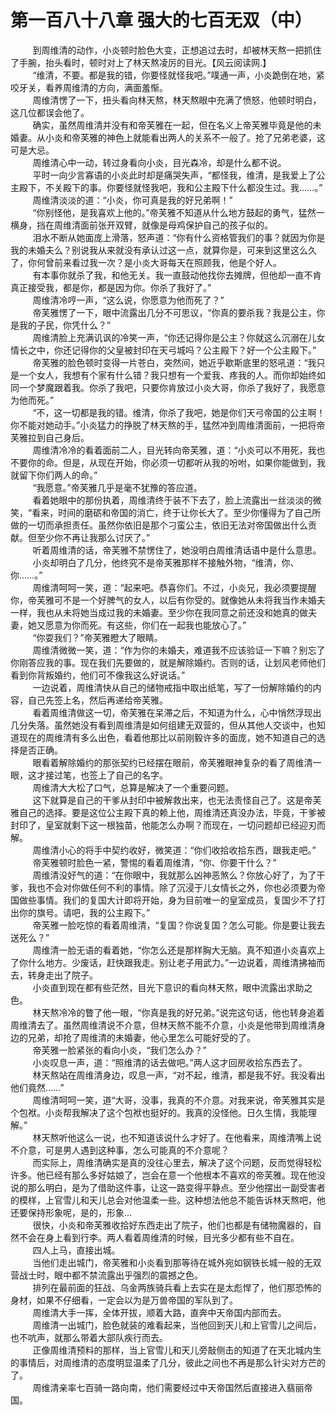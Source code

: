 <h1>第一百八十八章 强大的七百无双（中）</h1>
<div id="content">&nbsp&nbsp&nbsp&nbsp&nbsp&nbsp&nbsp&nbsp
 到周维清的动作，小炎顿时脸色大变，正想追过去时，却被林天熬一把抓住了手腕，抬头看时，顿时对上了林天熬凌厉的目光。【风云阅读网.】
 <br/>&nbsp&nbsp&nbsp&nbsp&nbsp&nbsp&nbsp&nbsp
 “维清，不要。都是我的错，你要怪就怪我吧。”噗通一声，小炎跪倒在地，紧咬牙关，看养周维清的方向，满面羞惭。
 <br/>&nbsp&nbsp&nbsp&nbsp&nbsp&nbsp&nbsp&nbsp
 周维清愣了一下，扭头看向林天熬，林天熬眼中充满了愤怒，他顿时明白，这几位都误会他了。
 <br/>&nbsp&nbsp&nbsp&nbsp&nbsp&nbsp&nbsp&nbsp
 确实，虽然周维清并没有和帝芙雅在一起，但在名义上帝芙雅毕竟是他的未婚妻。从小炎和帝芙雅的神色上就能看出两人的关系不一般了。抢了兄弟老婆，这可是大忌。
 <br/>&nbsp&nbsp&nbsp&nbsp&nbsp&nbsp&nbsp&nbsp
 周维清心中一动，转过身看向小炎，目光森冷，却是什么都不说。
 <br/>&nbsp&nbsp&nbsp&nbsp&nbsp&nbsp&nbsp&nbsp
 平时一向少言寡语的小炎此时却是痛哭失声，“都怪我，维清，是我爱上了公主殿下，不关殿下的事。你要怪就怪我吧，我和公主殿下什么都没生过。我……。”
 <br/>&nbsp&nbsp&nbsp&nbsp&nbsp&nbsp&nbsp&nbsp
 周维清淡淡的道：“小炎，你可真是我的好兄弟啊！”
 <br/>&nbsp&nbsp&nbsp&nbsp&nbsp&nbsp&nbsp&nbsp
 “你别怪他，是我喜欢上他的。”帝芙雅不知道从什么地方鼓起的勇气，猛然一横身，挡在周维清面前张开双臂，就像是母鸡保护自己的孩子似的。
 <br/>&nbsp&nbsp&nbsp&nbsp&nbsp&nbsp&nbsp&nbsp
 泪水不断从她面庞上滑落，怒声道：“你有什么资格管我们的事？就因为你是我的未婚夫么？别说我从来就没有承认过这一点，就算你是，可来到这里这么久了，你何曾前来看过我一次？是小炎大哥每天在照顾我，他是个好人。
 <br/>&nbsp&nbsp&nbsp&nbsp&nbsp&nbsp&nbsp&nbsp
 有本事你就杀了我，和他无关。我一直鼓动他找你去摊牌，但他却一直不肯真正接受我，都是你，都是因为你。你杀了我好了。”
 <br/>&nbsp&nbsp&nbsp&nbsp&nbsp&nbsp&nbsp&nbsp
 周维清冷哼一声，“这么说，你愿意为他而死了？”
 <br/>&nbsp&nbsp&nbsp&nbsp&nbsp&nbsp&nbsp&nbsp
 帝芙雅愣了一下，眼中流露出几分不可思议，“你真的要杀我？我是公主，你是我的子民，你凭什么？”
 <br/>&nbsp&nbsp&nbsp&nbsp&nbsp&nbsp&nbsp&nbsp
 周维清脸上充满讥讽的冷笑一声，“你还记得你是公主？你就这么沉溺在儿女情长之中，你还记得你的父皇被封印在天弓城吗？公主殿下？好一个公主殿下。”
 <br/>&nbsp&nbsp&nbsp&nbsp&nbsp&nbsp&nbsp&nbsp
 帝芙雅的脸色顿时变得一片苍白，突然间，她近乎歇斯底里的怒吼道：“我只是一个女人，我想有个家有什么错？我只想有一个爱我、疼我的人。而你却始终如同一个梦魔跟着我。你杀了我吧，只要你肯放过小炎大哥，你杀了我好了，我愿意为他而死。”
 <br/>&nbsp&nbsp&nbsp&nbsp&nbsp&nbsp&nbsp&nbsp
 “不，这一切都是我的错。维清，你杀了我吧，她是你们天弓帝国的公主啊！你不能对她动手。”小炎猛力的挣脱了林天熬的手，猛然冲到周维清面前，一把将帝芙雅拉到自己身后。
 <br/>&nbsp&nbsp&nbsp&nbsp&nbsp&nbsp&nbsp&nbsp
 周维清冷冷的看着面前二人，目光转向帝芙雅，道：“小炎可以不用死，我也不要你的命。但是，从现在开始，你必须一切都听从我的吩咐，如果你能做到，我就留下你们两人的命。”
 <br/>&nbsp&nbsp&nbsp&nbsp&nbsp&nbsp&nbsp&nbsp
 “我愿意。”帝芙雅几乎是毫不犹豫的答应道。
 <br/>&nbsp&nbsp&nbsp&nbsp&nbsp&nbsp&nbsp&nbsp
 看着她眼中的那份执着，周维清终于装不下去了，脸上流露出一丝淡淡的微笑，“看来，时间的磨砺和帝国的消亡，终于让你长大了。至少你懂得为了自己所做的一切而承担责任。虽然你依旧是那个刁蛮公主，依旧无法对帝国做出什么贡献。但至少你不再让我那么讨厌了。”
 <br/>&nbsp&nbsp&nbsp&nbsp&nbsp&nbsp&nbsp&nbsp
 听着周维清的话，帝芙雅不禁愣住了，她没明白周维清话语中是什么意思。
 <br/>&nbsp&nbsp&nbsp&nbsp&nbsp&nbsp&nbsp&nbsp
 小炎却明白了几分，他终究不是帝芙雅那样不接触外物，“维清，你、你……。”
 <br/>&nbsp&nbsp&nbsp&nbsp&nbsp&nbsp&nbsp&nbsp
 周维清呵呵一笑，道：“起来吧。恭喜你们。不过，小炎兄，我必须要提醒你，帝芙雅可不是一个好脾气的女人，以后有你受的。就像她从未将我当作未婚夫一样，我也从未将她当成过我的未婚妻。至少你在我同意之前还没和她真的做夫妻，她又愿意为你而死。有这些，你们在一起我也能放心了。”
 <br/>&nbsp&nbsp&nbsp&nbsp&nbsp&nbsp&nbsp&nbsp
 “你耍我们？”帝芙雅瞪大了眼睛。
 <br/>&nbsp&nbsp&nbsp&nbsp&nbsp&nbsp&nbsp&nbsp
 周维清微微一笑，道：“作为你的未婚夫，难道我不应该验证一下嘛？别忘了你刚答应我的事。现在我们先要做的，就是解除婚约。否则的话，让划风老师他们看到你背叛婚约，他们可不像我这么好说话。”
 <br/>&nbsp&nbsp&nbsp&nbsp&nbsp&nbsp&nbsp&nbsp
 一边说着，周维清快从自己的储物戒指中取出纸笔，写了一份解除婚约的内容，自己先签上名，然后再递给帝芙雅。
 <br/>&nbsp&nbsp&nbsp&nbsp&nbsp&nbsp&nbsp&nbsp
 看着周维清做这一切，帝芙雅在呆滞之后，不知道为什么，心中悄然浮现出几分失落。虽然她没有看到周维清是如何组建无双营的，但从其他人交谈中，也知道现在的周维清有多么出色，看着他那比以前刚毅许多的面庞，她不知道自己的选择是否正确。
 <br/>&nbsp&nbsp&nbsp&nbsp&nbsp&nbsp&nbsp&nbsp
 眼看着解除婚约的那张契约已经摆在眼前，帝芙雅眼神复杂的看了周维清一眼，这才接过笔，也签上了自己的名字。
 <br/>&nbsp&nbsp&nbsp&nbsp&nbsp&nbsp&nbsp&nbsp
 周维清大大松了口气，总算是解决了一个重要问题。
 <br/>&nbsp&nbsp&nbsp&nbsp&nbsp&nbsp&nbsp&nbsp
 这下就算是自己的干爹从封印中被解救出来，也无法责怪自己了。这是帝芙雅自己的选择。要是这位公主殿下真的赖上他，周维清还真没办法，毕竟，干爹被封印了，皇室就剩下这一根独苗，他能怎么办啊？而现在，一切问题却已经迎刃而解。
 <br/>&nbsp&nbsp&nbsp&nbsp&nbsp&nbsp&nbsp&nbsp
 周维清小心的将手中契约收好，微笑道：“你们收拾收拾东西，跟我走吧。”
 <br/>&nbsp&nbsp&nbsp&nbsp&nbsp&nbsp&nbsp&nbsp
 帝芙雅顿时脸色一紧，警惕的看着周维清，“你、你要干什么？”
 <br/>&nbsp&nbsp&nbsp&nbsp&nbsp&nbsp&nbsp&nbsp
 周维清没好气的道：“在你眼中，我就那么凶神恶煞么？你放心好了，为了干爹，我也不会对你做任何不利的事情。除了沉浸于儿女情长之外，你也必须要为帝国做些事情。我们的复国大计即将开始，身为目前唯一的皇室成员，复国少不了打出你的旗号。请吧，我的公主殿下。”
 <br/>&nbsp&nbsp&nbsp&nbsp&nbsp&nbsp&nbsp&nbsp
 帝芙雅一脸吃惊的看着周维清，“复国？你说复国？怎么可能。你是要让我去送死么？”
 <br/>&nbsp&nbsp&nbsp&nbsp&nbsp&nbsp&nbsp&nbsp
 周维清一脸无语的看着她，“你怎么还是那样胸大无脑。真不知道小炎喜欢上了你什么地方。少废话，赶快跟我走。别让老子用武力。”一边说着，周维清拂袖而去，转身走出了院子。
 <br/>&nbsp&nbsp&nbsp&nbsp&nbsp&nbsp&nbsp&nbsp
 小炎直到现在都有些茫然，目光下意识的看向林天熬，眼中流露出求助之色。
 <br/>&nbsp&nbsp&nbsp&nbsp&nbsp&nbsp&nbsp&nbsp
 林天熬冷冷的瞥了他一眼，“你真是我的好兄弟。”说完这句话，他也转身追着周维清去了。虽然周维清说不介意，但林天熬不能不介意，小炎是他带到周维清身边的兄弟，却抢了周维清的未婚妻，他心里怎么可能好受的了。
 <br/>&nbsp&nbsp&nbsp&nbsp&nbsp&nbsp&nbsp&nbsp
 帝芙雅一脸紧张的看向小炎，“我们怎么办？”
 <br/>&nbsp&nbsp&nbsp&nbsp&nbsp&nbsp&nbsp&nbsp
 小炎叹息一声，道：“照维清的话去做吧。”两人这才回房收拾东西去了。
 <br/>&nbsp&nbsp&nbsp&nbsp&nbsp&nbsp&nbsp&nbsp
 林天熬站在周维清身边，叹息一声，“对不起，维清，都是我不好。我没看出他们竟然……”
 <br/>&nbsp&nbsp&nbsp&nbsp&nbsp&nbsp&nbsp&nbsp
 周维清呵呵一笑，道“大哥，没事，我真的不介意。对我来说，帝芙雅其实是个包袱。小炎帮我解决了这个包袱也挺好的。我真的没怪他。日久生情，我能理解。”
 <br/>&nbsp&nbsp&nbsp&nbsp&nbsp&nbsp&nbsp&nbsp
 林天熬听他这么一说，也不知道该说什么才好了。在他看来，周维清嘴上说不介意，可是男人遇到这种事，怎么可能真的不介意呢？
 <br/>&nbsp&nbsp&nbsp&nbsp&nbsp&nbsp&nbsp&nbsp
 而实际上，周维清确实是真的没往心里去，解决了这个问题，反而觉得轻松许多。他已经有那么多好姑娘了，岂会在意一个他根本不喜欢的帝芙雅。现在他没说的那么明白，是为了借助这件事，让这一路变得平静点。至少他摆出一副受害者的模样，上官雪儿和天儿总会对他温柔一些。这种想法他总不能告诉林天熬吧，他还要保持形象呢，是的，形象…
 <br/>&nbsp&nbsp&nbsp&nbsp&nbsp&nbsp&nbsp&nbsp
 很快，小炎和帝芙雅收拾好东西走出了院子，他们也都是有储物魔器的，自然不会在身上看到行李。两人看着周维清的时候，目光多少都有些不自在。
 <br/>&nbsp&nbsp&nbsp&nbsp&nbsp&nbsp&nbsp&nbsp
 四人上马，直接出城。
 <br/>&nbsp&nbsp&nbsp&nbsp&nbsp&nbsp&nbsp&nbsp
 当他们走出城门，帝芙雅和小炎看到那等待在城外宛如钢铁长城一般的无双营战士时，眼中都不禁流露出乎强烈的震撼之色。
 <br/>&nbsp&nbsp&nbsp&nbsp&nbsp&nbsp&nbsp&nbsp
 排列在最前面的狂战、乌金两族骑兵看上去实在是太彪悍了，他们那恐怖的身材，如果不仔细看，一定会以为是万兽帝国的军队到了。
 <br/>&nbsp&nbsp&nbsp&nbsp&nbsp&nbsp&nbsp&nbsp
 周维清大手一挥，全体开拔，顺着大路，直奔中天帝国内部而去。
 <br/>&nbsp&nbsp&nbsp&nbsp&nbsp&nbsp&nbsp&nbsp
 周维清一出城门，脸色就装的难看起来，当他回到天儿和上官雪儿之间后，也不吭声，就那么带着大部队疾行而去。
 <br/>&nbsp&nbsp&nbsp&nbsp&nbsp&nbsp&nbsp&nbsp
 正像周维清预料的那样，当上官雪儿和天儿旁敲侧击的知道了在天北城内生的事情后，对周维清的态度明显温柔了几分，彼此之间也不再是那么针尖对方芒的了。
 <br/>&nbsp&nbsp&nbsp&nbsp&nbsp&nbsp&nbsp&nbsp
 周维清亲率七百骑一路向南，他们需要经过中天帝国然后直接进入翡丽帝国。
 <br/>&nbsp&nbsp&nbsp&nbsp&nbsp&nbsp&nbsp&nbsp
 <br/>&nbsp&nbsp&nbsp&nbsp&nbsp&nbsp&nbsp&nbsp
</div>
